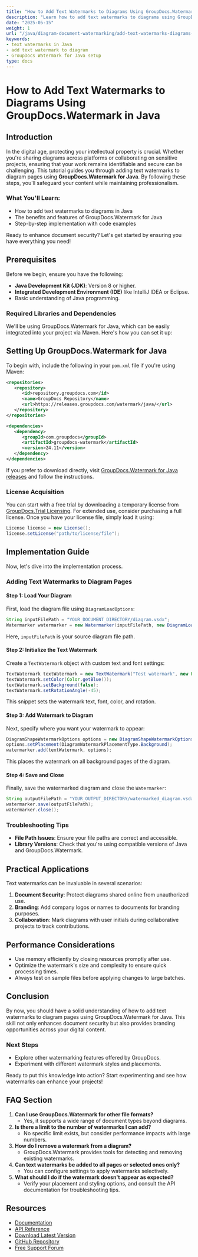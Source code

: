 ```yaml
---
title: "How to Add Text Watermarks to Diagrams Using GroupDocs.Watermark in Java"
description: "Learn how to add text watermarks to diagrams using GroupDocs.Watermark for Java. This guide covers setup, implementation, and practical applications."
date: "2025-05-15"
weight: 1
url: "/java/diagram-document-watermarking/add-text-watermarks-diagrams-groupdocs-watermark-java/"
keywords:
- text watermarks in Java
- add text watermark to diagram
- GroupDocs Watermark for Java setup
type: docs
---
```

# How to Add Text Watermarks to Diagrams Using GroupDocs.Watermark in Java
## Introduction
In the digital age, protecting your intellectual property is crucial. Whether you're sharing diagrams across platforms or collaborating on sensitive projects, ensuring that your work remains identifiable and secure can be challenging. This tutorial guides you through adding text watermarks to diagram pages using **GroupDocs.Watermark for Java**. By following these steps, you'll safeguard your content while maintaining professionalism.

### What You'll Learn:
- How to add text watermarks to diagrams in Java
- The benefits and features of GroupDocs.Watermark for Java
- Step-by-step implementation with code examples

Ready to enhance document security? Let's get started by ensuring you have everything you need!

## Prerequisites
Before we begin, ensure you have the following:
- **Java Development Kit (JDK)**: Version 8 or higher.
- **Integrated Development Environment (IDE)** like IntelliJ IDEA or Eclipse.
- Basic understanding of Java programming.

### Required Libraries and Dependencies
We'll be using GroupDocs.Watermark for Java, which can be easily integrated into your project via Maven. Here's how you can set it up:

## Setting Up GroupDocs.Watermark for Java
To begin with, include the following in your `pom.xml` file if you're using Maven:
```xml
<repositories>
   <repository>
      <id>repository.groupdocs.com</id>
      <name>GroupDocs Repository</name>
      <url>https://releases.groupdocs.com/watermark/java/</url>
   </repository>
</repositories>

<dependencies>
   <dependency>
      <groupId>com.groupdocs</groupId>
      <artifactId>groupdocs-watermark</artifactId>
      <version>24.11</version>
   </dependency>
</dependencies>
```
If you prefer to download directly, visit [GroupDocs.Watermark for Java releases](https://releases.groupdocs.com/watermark/java/) and follow the instructions.

### License Acquisition
You can start with a free trial by downloading a temporary license from [GroupDocs.Trial Licensing](https://purchase.groupdocs.com/temporary-license/). For extended use, consider purchasing a full license. Once you have your license file, simply load it using:
```java
License license = new License();
license.setLicense("path/to/license/file");
```

## Implementation Guide
Now, let's dive into the implementation process.

### Adding Text Watermarks to Diagram Pages
#### Step 1: Load Your Diagram
First, load the diagram file using `DiagramLoadOptions`:
```java
String inputFilePath = "YOUR_DOCUMENT_DIRECTORY/diagram.vsdx";
Watermarker watermarker = new Watermarker(inputFilePath, new DiagramLoadOptions());
```
Here, `inputFilePath` is your source diagram file path.

#### Step 2: Initialize the Text Watermark
Create a `TextWatermark` object with custom text and font settings:
```java
TextWatermark textWatermark = new TextWatermark("Test watermark", new Font("Arial", 36));
textWatermark.setColor(Color.getBlue());
textWatermark.setBackground(false);
textWatermark.setRotationAngle(-45);
```
This snippet sets the watermark text, font, color, and rotation.

#### Step 3: Add Watermark to Diagram
Next, specify where you want your watermark to appear:
```java
DiagramShapeWatermarkOptions options = new DiagramShapeWatermarkOptions();
options.setPlacement(DiagramWatermarkPlacementType.Background);
watermarker.add(textWatermark, options);
```
This places the watermark on all background pages of the diagram.

#### Step 4: Save and Close
Finally, save the watermarked diagram and close the `Watermarker`:
```java
String outputFilePath = "YOUR_OUTPUT_DIRECTORY/watermarked_diagram.vsdx";
watermarker.save(outputFilePath);
watermarker.close();
```

### Troubleshooting Tips
- **File Path Issues**: Ensure your file paths are correct and accessible.
- **Library Versions**: Check that you're using compatible versions of Java and GroupDocs.Watermark.

## Practical Applications
Text watermarks can be invaluable in several scenarios:
1. **Document Security**: Protect diagrams shared online from unauthorized use.
2. **Branding**: Add company logos or names to documents for branding purposes.
3. **Collaboration**: Mark diagrams with user initials during collaborative projects to track contributions.

## Performance Considerations
- Use memory efficiently by closing resources promptly after use.
- Optimize the watermark's size and complexity to ensure quick processing times.
- Always test on sample files before applying changes to large batches.

## Conclusion
By now, you should have a solid understanding of how to add text watermarks to diagram pages using GroupDocs.Watermark for Java. This skill not only enhances document security but also provides branding opportunities across your digital content.

### Next Steps
- Explore other watermarking features offered by GroupDocs.
- Experiment with different watermark styles and placements.

Ready to put this knowledge into action? Start experimenting and see how watermarks can enhance your projects!

## FAQ Section
1. **Can I use GroupDocs.Watermark for other file formats?**
   - Yes, it supports a wide range of document types beyond diagrams.
2. **Is there a limit to the number of watermarks I can add?**
   - No specific limit exists, but consider performance impacts with large numbers.
3. **How do I remove a watermark from a diagram?**
   - GroupDocs.Watermark provides tools for detecting and removing existing watermarks.
4. **Can text watermarks be added to all pages or selected ones only?**
   - You can configure settings to apply watermarks selectively.
5. **What should I do if the watermark doesn't appear as expected?**
   - Verify your placement and styling options, and consult the API documentation for troubleshooting tips.

## Resources
- [Documentation](https://docs.groupdocs.com/watermark/java/)
- [API Reference](https://reference.groupdocs.com/watermark/java)
- [Download Latest Version](https://releases.groupdocs.com/watermark/java/)
- [GitHub Repository](https://github.com/groupdocs-watermark/GroupDocs.Watermark-for-Java)
- [Free Support Forum](https://forum.groupdocs.com/c/watermark/10)
